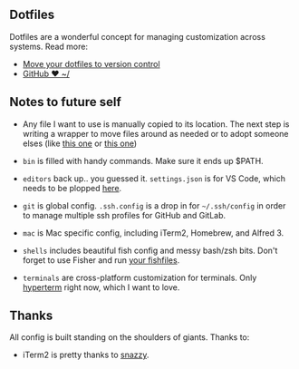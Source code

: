 ## Dotfiles

Dotfiles are a wonderful concept for managing customization across systems. Read more: 

- [Move your dotfiles to version control](https://opensource.com/article/19/3/move-your-dotfiles-version-control)
- [GitHub ❤ ~/](http://dotfiles.github.io/)

## Notes to future self

* Any file I want to use is manually copied to its location. The next step is writing a wrapper to move files around as needed or to adopt someone elses (like [this one](https://github.com/rkalis/dotfiles/blob/master/bootstrap.sh) or [this one](https://github.com/paulirish/dotfiles/blob/master/symlink-setup.sh))

* `bin` is filled with handy commands. Make sure it ends up $PATH.
* `editors` back up.. you guessed it. `settings.json` is for VS Code, which needs to be plopped [here](https://vscode.readthedocs.io/en/latest/getstarted/settings/#settings-file-locations).
* `git` is global config. `.ssh.config` is a drop in for `~/.ssh/config` in order to manage multiple ssh profiles for GitHub and GitLab.
* `mac` is Mac specific config, including iTerm2, Homebrew, and Alfred 3.
* `shells` includes beautiful fish config and messy bash/zsh bits. Don't forget to use Fisher and run [your fishfiles](https://github.com/mbbroberg/fishfiles).
* `terminals` are cross-platform customization for terminals. Only [hyperterm](https://hyper.is/) right now, which I want to love.

## Thanks 

All config is built standing on the shoulders of giants. Thanks to: 

- iTerm2 is pretty thanks to [snazzy](https://github.com/sindresorhus/iterm2-snazzy).